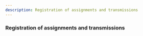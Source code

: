 ```yaml
---
description: Registration of assignments and transmissions
---
```


### Registration of assignments and transmissions

